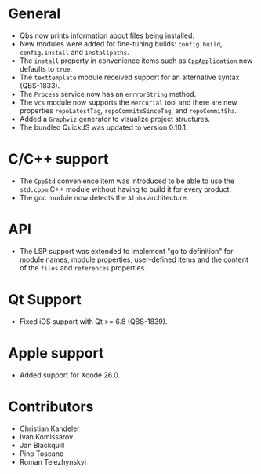 # General
* Qbs now prints information about files being installed.
* New modules were added for fine-tuning builds: `config.build`, `config.install` and
  `installpaths`.
* The `install` property in convenience items such as `CppApplication` now defaults to `true`.
* The `texttemplate` module received support for an alternative syntax (QBS-1833).
* The `Process` service now has an `errrorString` method.
* The `vcs` module now supports the `Mercurial` tool and there are new properties `repoLatestTag`,
  `repoCommitsSinceTag`, and `repoCommitSha`.
* Added a `Graphviz` generator to visualize project structures.
* The bundled QuickJS was updated to version 0.10.1.

# C/C++ support
* The `CppStd` convenience item was introduced to be able to use the `std.cppm` C++ module
  without having to build it for every product.
* The gcc module now detects the `Alpha` architecture.

# API
* The LSP support was extended to implement "go to definition" for module names, module properties,
  user-defined items and the content of the `files` and `references` properties.

# Qt Support
* Fixed iOS support with Qt >= 6.8 (QBS-1839).

# Apple support
* Added support for Xcode 26.0.

# Contributors
* Christian Kandeler
* Ivan Komissarov
* Jan Blackquill
* Pino Toscano
* Roman Telezhynskyi
